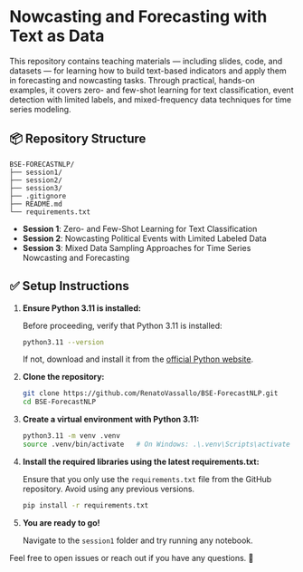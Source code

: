 # Nowcasting and Forecasting with Text as Data

This repository contains teaching materials — including slides, code, and datasets — for learning how to build text-based indicators and apply them in forecasting and nowcasting tasks. Through practical, hands-on examples, it covers zero- and few-shot learning for text classification, event detection with limited labels, and mixed-frequency data techniques for time series modeling.

## 📦 Repository Structure

```
BSE-FORECASTNLP/
├── session1/
├── session2/
├── session3/
├── .gitignore
├── README.md
└── requirements.txt
```

* **Session 1**: Zero- and Few-Shot Learning for Text Classification
* **Session 2**: Nowcasting Political Events with Limited Labeled Data
* **Session 3**: Mixed Data Sampling Approaches for Time Series Nowcasting and Forecasting

## ✅ Setup Instructions

1. **Ensure Python 3.11 is installed:**

   Before proceeding, verify that Python 3.11 is installed:

   ```bash
   python3.11 --version
   ```

   If not, download and install it from the [official Python website](https://www.python.org/downloads/).

2. **Clone the repository:**

   ```bash
   git clone https://github.com/RenatoVassallo/BSE-ForecastNLP.git
   cd BSE-ForecastNLP
   ```

3. **Create a virtual environment with Python 3.11:**

   ```bash
   python3.11 -m venv .venv
   source .venv/bin/activate   # On Windows: .\.venv\Scripts\activate
   ```

4. **Install the required libraries using the latest requirements.txt:**

   Ensure that you only use the `requirements.txt` file from the GitHub repository. Avoid using any previous versions.

   ```bash
   pip install -r requirements.txt
   ```

5. **You are ready to go!**

   Navigate to the `session1` folder and try running any notebook.

Feel free to open issues or reach out if you have any questions. 🚀
